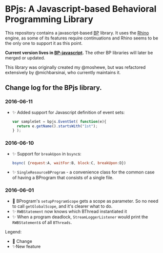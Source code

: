 # BPjs: A Javascript-based Behavioral Programming Library

This repository contains a javascript-based [BP](www.b-prog.org) library. It uses the [Rhino](https://developer.mozilla.org/en-US/docs/Mozilla/Projects/Rhino) engine, as some of its features require continuations and Rhino seems to be the only one to support it as this point.

**Current version lives in [BP-javascript](BP-javascript).** The other BP libraries will later be merged or updated.

This library was originally created my @moshewe, but was refactored extensively by @michbarsinai, who currently maintains it.

## Change log for the BPjs library.

### 2016-06-11
* :sparkles: Added support for Javascript definition of event sets:

  ````javascript
  var sampleSet = bpjs.EventSet( function(e){
    return e.getName().startsWith("1st");
  } );
  ````

### 2016-06-10
* :sparkles: Support for `breakUpon` in `bsync`s:

  ````javascript
  bsync( {request:A, waitFor:B, block:C, breakUpon:D})
  ````
* :sparkles: `SingleResourceBProgram` - a convenience class for the common case of having a BProgram that consists of a
    single file.

### 2016-06-01
* :arrows_counterclockwise: BProgram's `setupProgramScope` gets a scope as parameter. So no need to call `getGlobalScope`, and it's clearer what to do.
* :sparkles: `RWBStatement` now knows which BThread instantiated it
* :sparkles: When a program deadlock, `StreamLoggerListener` would print the `RWBStatement`s of all `BThreads`.



Legend:
* :arrows_counterclockwise: Change
* :sparkles:New feature
